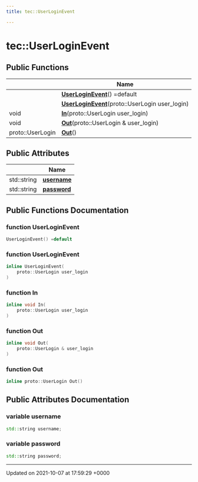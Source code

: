 ```yaml
---
title: tec::UserLoginEvent

---
```


# tec::UserLoginEvent





## Public Functions

|                | Name           |
| -------------- | -------------- |
| | **[UserLoginEvent](/engine/Classes/structtec_1_1_user_login_event/#function-userloginevent)**() =default |
| | **[UserLoginEvent](/engine/Classes/structtec_1_1_user_login_event/#function-userloginevent)**(proto::UserLogin user_login) |
| void | **[In](/engine/Classes/structtec_1_1_user_login_event/#function-in)**(proto::UserLogin user_login) |
| void | **[Out](/engine/Classes/structtec_1_1_user_login_event/#function-out)**(proto::UserLogin & user_login) |
| proto::UserLogin | **[Out](/engine/Classes/structtec_1_1_user_login_event/#function-out)**() |

## Public Attributes

|                | Name           |
| -------------- | -------------- |
| std::string | **[username](/engine/Classes/structtec_1_1_user_login_event/#variable-username)**  |
| std::string | **[password](/engine/Classes/structtec_1_1_user_login_event/#variable-password)**  |

## Public Functions Documentation

### function UserLoginEvent

```cpp
UserLoginEvent() =default
```


### function UserLoginEvent

```cpp
inline UserLoginEvent(
    proto::UserLogin user_login
)
```


### function In

```cpp
inline void In(
    proto::UserLogin user_login
)
```


### function Out

```cpp
inline void Out(
    proto::UserLogin & user_login
)
```


### function Out

```cpp
inline proto::UserLogin Out()
```


## Public Attributes Documentation

### variable username

```cpp
std::string username;
```


### variable password

```cpp
std::string password;
```


-------------------------------

Updated on 2021-10-07 at 17:59:29 +0000